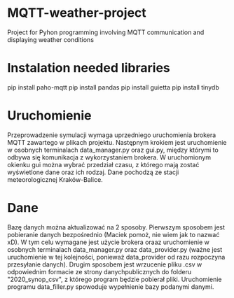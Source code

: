 # MQTT-weather-project
Project for Pyhon programming involving MQTT communication and displaying weather conditions

# Instalation needed libraries
pip install paho-mqtt
pip install pandas
pip install guietta
pip install tinydb

# Uruchomienie
Przeprowadzenie symulacji wymaga uprzedniego uruchomienia brokera MQTT zawartego w plikach projektu. Następnym krokiem jest uruchomienie w osobnych terminalach data_manager.py oraz gui.py, między którymi to odbywa się komunikacja z wykorzystaniem brokera. W uruchomionym okienku gui można wybrać przedział czasu, z którego mają zostać wyświetlone dane oraz ich rodzaj. Dane pochodzą ze stacji meteorologicznej Kraków-Balice. 

# Dane
Bazę danych można aktualizować na 2 sposoby. Pierwszym sposobem jest pobieranie danych bezpośrednio (Maciek pomoż, nie wiem jak to nazwać xD). W tym celu wymagane jest użycie brokera oraaz uruchomienie w osobnych terminalach data_manager.py oraz data_provider.py (ważne jest uruchomienie w tej kolejności, ponieważ data_provider od razu rozpoczyna przesyłanie danych). Drugim sposobem jest wrzucenie pliku .csv w odpowiednim formacie ze strony danychpublicznych do folderu "2020_synop_csv", z którego program będzie pobierał pliki. Uruchomienie programu data_filler.py spowoduje wypełnienie bazy podanymi danymi.
